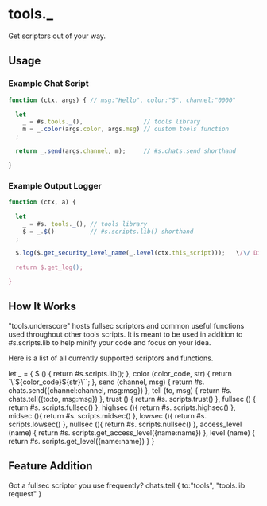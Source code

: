 # tools.\_
Get scriptors out of your way.

## Usage
### Example Chat Script
```js
function (ctx, args) { // msg:"Hello", color:"S", channel:"0000"

  let
    _ = #s.tools._(),                 // tools library
    m = _.color(args.color, args.msg) // custom tools function
  ;

  return _.send(args.channel, m);     // #s.chats.send shorthand

}
```
### Example Output Logger
```js
function (ctx, a) {

  let
    _ = #s. tools._(), // tools library
    $ = _.$()          // #s.scripts.lib() shorthand
  ;

  $.log($.get_security_level_name(_.level(ctx.this_script)));   \/\/ Directly call scripts.lib functions

  return $.get_log();

}
```

## How It Works

"tools.underscore" hosts fullsec scriptors and common useful functions
used throughout other tools scripts. It is meant to be used
in addition to #s.scripts.lib to help minify your code and focus
on your idea.

Here is a list of all currently supported scriptors and functions.

let _ = {
  $ () {
    return #s.scripts.lib();
  },
  color (color_code, str) {
    return \`\\\`\${color_code}\${str}\\\`\`;
  },
  send (channel, msg) {
    return #s. chats.send({channel:channel, msg:msg})
  },
  tell (to, msg) {
    return #s. chats.tell({to:to, msg:msg})
  },
  trust () {
    return #s. scripts.trust()
  },
  fullsec () {
    return #s. scripts.fullsec()
  },
  highsec (){
    return #s. scripts.highsec()
  },
  midsec (){
    return #s. scripts.midsec()
  },
  lowsec (){
    return #s. scripts.lowsec()
  },
  nullsec (){
    return #s. scripts.nullsec()
  },
  access_level (name) {
    return #s. scripts.get_access_level({name:name})
  },
  level (name) {
    return #s. scripts.get_level({name:name})
  }
}

## Feature Addition

Got a fullsec scriptor you use frequently? chats.tell { to:"tools", "tools.lib request" }
